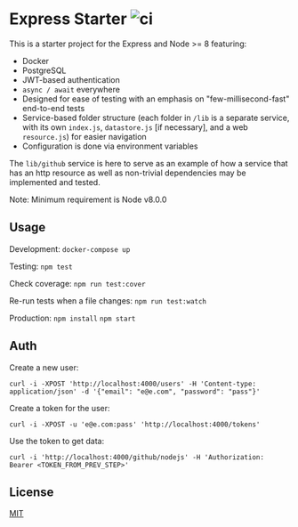 # Express Starter ![ci](https://travis-ci.org/nemtsov/express-starter.svg?branch=master)

This is a starter project for the Express and Node >= 8 featuring:

  - Docker
  - PostgreSQL
  - JWT-based authentication
  - `async / await` everywhere
  - Designed for ease of testing with an emphasis on "few-millisecond-fast" end-to-end tests
  - Service-based folder structure (each folder in `/lib` is a separate service, with its own `index.js`, `datastore.js` [if necessary], and a web `resource.js`) for easier navigation
  - Configuration is done via environment variables

The `lib/github` service is here to serve as an example of how a service
that has an http resource as well as non-trivial dependencies may be
implemented and tested.

Note: Minimum requirement is Node v8.0.0


## Usage

Development:
`docker-compose up`

Testing:
`npm test`

Check coverage:
`npm run test:cover`

Re-run tests when a file changes:
`npm run test:watch`

Production:
`npm install`
`npm start`


## Auth

Create a new user:
```
curl -i -XPOST 'http://localhost:4000/users' -H 'Content-type: application/json' -d '{"email": "e@e.com", "password": "pass"}'
```

Create a token for the user:
```
curl -i -XPOST -u 'e@e.com:pass' 'http://localhost:4000/tokens'
```

Use the token to get data:
```
curl -i 'http://localhost:4000/github/nodejs' -H 'Authorization: Bearer <TOKEN_FROM_PREV_STEP>'
```


## License

[MIT](/LICENSE)
